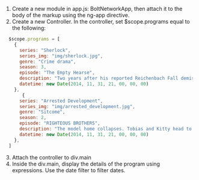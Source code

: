 
1. Create a new module in app.js: BoltNetworkApp, then attach it to the body of the markup using the ng-app directive.
2. Create a new Controller. In the controller, set $scope.programs equal to the following:  
  ```javascript  
    $scope.programs = [
      {
        series: "Sherlock",
        series_img: "img/sherlock.jpg",
        genre: "Crime drama",
        season: 3,
        episode: "The Empty Hearse",
        description: "Two years after his reported Reichenbach Fall demise, Sherlock, who has been cleared of all fraud charges against him, returns with Mycroft's help to a London under threat of terrorist attack. John has moved on and has a girlfriend, Mary Morstan. Sherlock enlists Molly to assist him, but when John is kidnapped by unknown assailants and is rescued by Sherlock and Mary, John returns to help find the terrorists and an underground plot to blow up the Houses of Parliament during an all night sitting on Guy Fawkes Night.",
        datetime: new Date(2014, 11, 31, 21, 00, 00, 00)
      },
         {
        series: "Arrested Development",
        series_img: "img/arrested_development.jpg",
        genre: "Sitcome",
        season: 2,
        episode: "RIGHTEOUS BROTHERS",
        description: "The model home collapses. Tobias and Kitty head to Las Vegas together.",
        datetime: new Date(2014, 11, 31, 21, 00, 00, 00)
      },
    ]
  ```
3. Attach the controller to div.main
4. Inside the div.main, display the details of the program using expressions. Use the date filter to filter dates.
